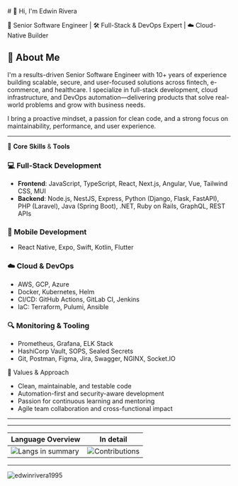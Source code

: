 <div>
  # 👋 Hi, I'm Edwin Rivera

  🚀 Senior Software Engineer | 🛠️ Full-Stack & DevOps Expert | ☁️ Cloud-Native Builder
</div>

<div>


  ## 🔧 About Me

  I'm a results-driven Senior Software Engineer with 10+ years of experience building scalable, secure, and user-focused solutions across fintech, e-commerce, and healthcare. I specialize in full-stack development, cloud infrastructure, and DevOps automation—delivering products that solve real-world problems and grow with business needs.

  I bring a proactive mindset, a passion for clean code, and a strong focus on maintainability, performance, and user experience.

  ---
</div>

<div>
  🧠 𝐂𝐨𝐫𝐞 𝐒𝐤𝐢𝐥𝐥𝐬 & 𝐓𝐨𝐨𝐥𝐬

  ### 💻 Full-Stack Development
  - **Frontend**: JavaScript, TypeScript, React, Next.js, Angular, Vue, Tailwind CSS, MUI
  - **Backend**: Node.js, NestJS, Express, Python (Django, Flask, FastAPI), PHP (Laravel), Java (Spring Boot), .NET, Ruby on Rails, GraphQL, REST APIs

  ### 📱 Mobile Development
  - React Native, Expo, Swift, Kotlin, Flutter

  ### ☁️ Cloud & DevOps
  - AWS, GCP, Azure
  - Docker, Kubernetes, Helm
  - CI/CD: GitHub Actions, GitLab CI, Jenkins
  - IaC: Terraform, Pulumi, Ansible

  ### 🔍 Monitoring & Tooling
  - Prometheus, Grafana, ELK Stack
  - HashiCorp Vault, SOPS, Sealed Secrets
  - Git, Postman, Figma, Jira, Swagger, NGINX, Socket.IO

</div>

<div>
  🧭 Values & Approach

  - Clean, maintainable, and testable code
  - Automation-first and security-aware development
  - Passion for continuous learning and mentoring
  - Agile team collaboration and cross-functional impact

  ---
</div>

<div align="center">

  ----
  |  Language Overview | In detail |
  |--------------------|-----------|
  | ![Langs in summary](https://github-readme-stats.vercel.app/api/top-langs/?username=edwinrivera1995&theme=tokyonight&hide_border=false&include_all_commits=false&count_private=false&layout=compact&langs_count=4) | ![Contributions](https://streak-stats.demolab.com?user=edwinrivera1995&theme=tokyonight)  |
  ---
</div>

<img src="https://github-profile-trophy.vercel.app/?username=edwinrivera1995" alt="edwinrivera1995" />
